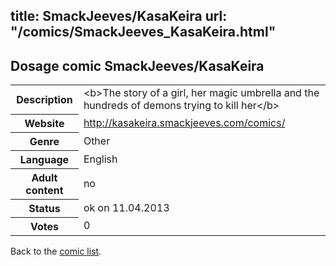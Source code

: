 title: SmackJeeves/KasaKeira
url: "/comics/SmackJeeves_KasaKeira.html"
---
Dosage comic SmackJeeves/KasaKeira
-----------------------------------------

<table class="comicinfo">
<tr>
<th>Description</th><td>&lt;b&gt;The story of a girl, her magic umbrella and the hundreds of demons trying to kill her&lt;/b&gt;</td>
</tr>
<tr>
<th>Website</th><td><a href="http://kasakeira.smackjeeves.com/comics/">http://kasakeira.smackjeeves.com/comics/</a></td>
</tr>
<tr>
<th>Genre</th><td>Other</td>
</tr>
<tr>
<th>Language</th><td>English</td>
</tr>
<tr>
<th>Adult content</th><td>no</td>
</tr>
<tr>
<th>Status</th><td>ok on 11.04.2013</td>
</tr>
<tr>
<th>Votes</th><td>0</div></td>
</tr>
</table>

Back to the [comic list](../comic-index.html).
